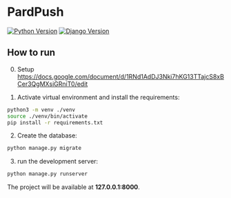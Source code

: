 # PardPush

[![Python Version](https://img.shields.io/badge/python-3.6-brightgreen.svg)](https://python.org)
[![Django Version](https://img.shields.io/badge/django-2.0-brightgreen.svg)](https://djangoproject.com)


## How to run

0. Setup
https://docs.google.com/document/d/1RNd1AdDJ3Nki7hKG13TTajcS8xBCer3QgMXsiGRniT0/edit

1. Activate virtual environment and install the requirements:

```bash
python3 -m venv ./venv
source ./venv/bin/activate
pip install -r requirements.txt
```

2. Create the database:

```bash
python manage.py migrate
```

3. run the development server:

```bash
python manage.py runserver
```

The project will be available at **127.0.0.1:8000**.
